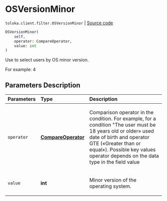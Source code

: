 # OSVersionMinor
`toloka.client.filter.OSVersionMinor` | [Source code](https://github.com/Toloka/toloka-kit/blob/v0.1.26/src/client/filter.py#L525)

```python
OSVersionMinor(
    self,
    operator: CompareOperator,
    value: int
)
```

Use to select users by OS minor version.


For example: 4

## Parameters Description

| Parameters | Type | Description |
| :----------| :----| :-----------|
`operator`|**[CompareOperator](toloka.client.primitives.operators.CompareOperator.md)**|<p>Comparison operator in the condition. For example, for a condition &quot;The user must be 18 years old or older» used date of birth and operator GTE («Greater than or equal»). Possible key values operator depends on the data type in the field value</p>
`value`|**int**|<p>Minor version of the operating system.</p>
